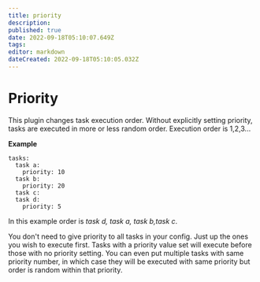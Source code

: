 ```yaml
---
title: priority
description: 
published: true
date: 2022-09-18T05:10:07.649Z
tags: 
editor: markdown
dateCreated: 2022-09-18T05:10:05.032Z
---
```


# Priority
This plugin changes task execution order. Without explicitly setting priority, tasks are executed in more or less random order. Execution order is 1,2,3...

**Example**

```
tasks:
  task a:
    priority: 10
  task b:
    priority: 20
  task c:
  task d: 
    priority: 5
```

In this example order is *task d, task a, task b,task c*.

You don't need to give priority to all tasks in your config. Just up the ones you wish to execute first.  Tasks with a priority value set will execute before those with no priority setting. You can even put multiple tasks with same priority number, in which case they will be executed with same priority but order is random within that priority.

